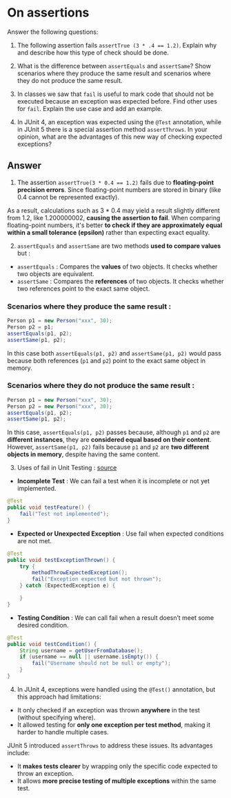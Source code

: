 # On assertions

Answer the following questions:

1. The following assertion fails `assertTrue (3 * .4 == 1.2)`. Explain why and describe how this type of check should be done.

2. What is the difference between `assertEquals` and `assertSame`? Show scenarios where they produce the same result and scenarios where they do not produce the same result.

3. In classes we saw that `fail` is useful to mark code that should not be executed because an exception was expected before. Find other uses for `fail`. Explain the use case and add an example.

4. In JUnit 4, an exception was expected using the `@Test` annotation, while in JUnit 5 there is a special assertion method `assertThrows`. In your opinion, what are the advantages of this new way of checking expected exceptions?

## Answer

1. The assertion `assertTrue(3 * 0.4 == 1.2)` fails due to **floating-point precision errors**.
Since floating-point numbers are stored in binary (like 0.4 cannot be represented exactly).

As a result, calculations such as 3 * 0.4 may yield a result slightly different from 1.2, like 1.200000002, **causing the assertion to fail**.
When comparing floating-point numbers, it's better **to check if they are approximately equal within a small tolerance (epsilon)** rather than expecting exact equality.

2. `assertEquals` and `assertSame` are two methods **used to compare values** but :
- `assertEquals` : Compares the **values** of two objects. It checks whether two objects are equivalent.
- `assertSame` : Compares the **references** of two objects. It checks whether two references point to the exact same object.
  
### Scenarios where **they produce the same result** :

``` java
Person p1 = new Person("xxx", 30);
Person p2 = p1; 
assertEquals(p1, p2);
assertSame(p1, p2);
```
In this case both `assertEquals(p1, p2)` and `assertSame(p1, p2)` would pass because both references (`p1` and `p2`) point to the exact same object in memory.

### Scenarios where **they do not produce the same result** :

``` java
Person p1 = new Person("xxx", 30);
Person p2 = new Person("xxx", 30);
assertEquals(p1, p2);
assertSame(p1, p2);
```
In this case, `assertEquals(p1, p2)` passes because, although `p1` and `p2` are **different instances**, they are **considered equal based on their content**.
However, `assertSame(p1, p2)` fails because `p1` and `p2` are **two different objects in memory**, despite having the same content.

3. Uses of fail in Unit Testing : [source](https://www.baeldung.com/junit-fail)

- **Incomplete Test** : We can fail a test when it is incomplete or not yet implemented.
``` java
@Test
public void testFeature() {
    fail("Test not implemented");
}
```

- **Expected or Unexpected Exception** : Use fail when expected conditions are not met.
``` java
@Test
public void testExceptionThrown() {
    try {
        methodThrowExpectedException();  
        fail("Exception expected but not thrown"); 
    } catch (ExpectedException e) {

    }
}
```

- **Testing Condition** : We can call fail when a result doesn’t meet some desired condition.
``` java
@Test
public void testCondition() {
    String username = getUserFromDatabase();
    if (username == null || username.isEmpty()) {
        fail("Username should not be null or empty");
    }
}

```
4. In JUnit 4, exceptions were handled using the `@Test()` annotation, but this approach had limitations:
- It only checked if an exception was thrown **anywhere** in the test (without specifying where).
- It allowed testing for **only one exception per test method**, making it harder to handle multiple cases.

JUnit 5 introduced `assertThrows` to address these issues.
Its advantages include:
- It **makes tests clearer** by wrapping only the specific code expected to throw an exception.
- It allows **more precise testing of multiple exceptions** within the same test.
  
